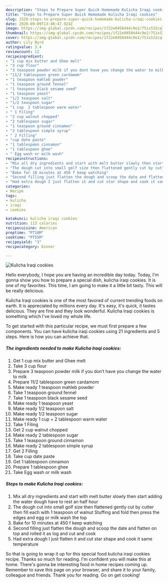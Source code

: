 ```yaml
---
description: "Steps to Prepare Super Quick Homemade Kulicha Iraqi cookies"
title: "Steps to Prepare Super Quick Homemade Kulicha Iraqi cookies"
slug: 1520-steps-to-prepare-super-quick-homemade-kulicha-iraqi-cookies
date: 2020-09-09T13:48:47.924Z
image: https://img-global.cpcdn.com/recipes/1f22e0458444c9e2/751x532cq70/kulicha-iraqi-cookies-recipe-main-photo.jpg
thumbnail: https://img-global.cpcdn.com/recipes/1f22e0458444c9e2/751x532cq70/kulicha-iraqi-cookies-recipe-main-photo.jpg
cover: https://img-global.cpcdn.com/recipes/1f22e0458444c9e2/751x532cq70/kulicha-iraqi-cookies-recipe-main-photo.jpg
author: Lily Byrd
ratingvalue: 3.4
reviewcount: 12
recipeingredient:
- "1 cup mix butter and Ghee melt"
- "3 cup flour"
- "3 teaspoon powder milk if you dont have you change the water to milk"
- "11/2 tablespoon green cardamom"
- "1 teaspoon mahleb powder"
- "1 teaspoon ground fennel"
- "1 teaspoon black sesame seed"
- "1 teaspoon yeast"
- "1/2 teaspoon salt"
- "1/2 teaspoon sugar"
- "1 cup  2 tablespoon warm water"
- " 1 Filing"
- "2 cup walnut chopped"
- "2 tablespoon sugar"
- "1 teaspoon ground cinnamon"
- "2 tablespoon simple syrup"
- " 2 Filling"
- "cup date paste"
- "1 tablespoon cinnamon"
- "1 tablespoon ghee"
- " Egg wash or milk wash"
recipeinstructions:
- "Mix all dry ingredients and start with melt butter slowly then start adding the water dough have to rest an half hour"
- "The dough cut into small golf size then flattened gently cut by cutter then fill each with 1 teaspoon of walnut Stuffing and fold then press the edges and egg or milk wash the top"
- "Bake for 10 minutes at 450 f keep watching"
- "Second filling just flatten the dough and scoop the date and flatten on top and rolled it as log and cut and cook"
- "Had extra dough I just flatten it and cut star shape and cook it same temperature"
categories:
- Recipe
tags:
- kulicha
- iraqi
- cookies

katakunci: kulicha iraqi cookies 
nutrition: 113 calories
recipecuisine: American
preptime: "PT18M"
cooktime: "PT55M"
recipeyield: "3"
recipecategory: Dinner

---
```



![Kulicha Iraqi cookies](https://img-global.cpcdn.com/recipes/1f22e0458444c9e2/751x532cq70/kulicha-iraqi-cookies-recipe-main-photo.jpg)

Hello everybody, I hope you are having an incredible day today. Today, I'm gonna show you how to prepare a special dish, kulicha iraqi cookies. It is one of my favorites. This time, I am going to make it a little bit tasty. This will be really delicious.

Kulicha Iraqi cookies is one of the most favored of current trending foods on earth. It is appreciated by millions every day. It's easy, it's quick, it tastes delicious. They are fine and they look wonderful. Kulicha Iraqi cookies is something which I've loved my whole life.




To get started with this particular recipe, we must first prepare a few components. You can have kulicha iraqi cookies using 21 ingredients and 5 steps. Here is how you can achieve that.

<!--inarticleads1-->

##### The ingredients needed to make Kulicha Iraqi cookies:

1. Get 1 cup mix butter and Ghee melt
1. Take 3 cup flour
1. Prepare 3 teaspoon powder milk if you don’t have you change the water to milk
1. Prepare 11/2 tablespoon green cardamom
1. Make ready 1 teaspoon mahleb powder
1. Take 1 teaspoon ground fennel
1. Take 1 teaspoon black sesame seed
1. Make ready 1 teaspoon yeast
1. Make ready 1/2 teaspoon salt
1. Make ready 1/2 teaspoon sugar
1. Make ready 1 cup + 2 tablespoon warm water
1. Take  1 Filing
1. Get 2 cup walnut chopped
1. Make ready 2 tablespoon sugar
1. Take 1 teaspoon ground cinnamon
1. Make ready 2 tablespoon simple syrup
1. Get  2 Filling
1. Take cup date paste
1. Get 1 tablespoon cinnamon
1. Prepare 1 tablespoon ghee
1. Take  Egg wash or milk wash




<!--inarticleads2-->

##### Steps to make Kulicha Iraqi cookies:

1. Mix all dry ingredients and start with melt butter slowly then start adding the water dough have to rest an half hour
1. The dough cut into small golf size then flattened gently cut by cutter then fill each with 1 teaspoon of walnut Stuffing and fold then press the edges and egg or milk wash the top
1. Bake for 10 minutes at 450 f keep watching
1. Second filling just flatten the dough and scoop the date and flatten on top and rolled it as log and cut and cook
1. Had extra dough I just flatten it and cut star shape and cook it same temperature




So that is going to wrap it up for this special food kulicha iraqi cookies recipe. Thanks so much for reading. I'm confident you will make this at home. There's gonna be interesting food in home recipes coming up. Remember to save this page on your browser, and share it to your family, colleague and friends. Thank you for reading. Go on get cooking!
